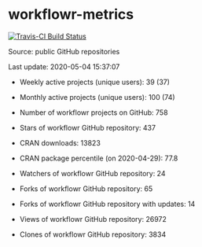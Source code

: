 
<!-- README.md is generated from README.Rmd. Please edit that file -->
workflowr-metrics
=================

[![Travis-CI Build Status](https://travis-ci.org/workflowr/workflowr-metrics.svg?branch=master)](https://travis-ci.org/workflowr/workflowr-metrics)

Source: public GitHub repositories

Last update: 2020-05-04 15:37:07

-   Weekly active projects (unique users): 39 (37)

-   Monthly active projects (unique users): 100 (74)

-   Number of workflowr projects on GitHub: 758

-   Stars of workflowr GitHub repository: 437

-   CRAN downloads: 13823

-   CRAN package percentile (on 2020-04-29): 77.8

-   Watchers of workflowr GitHub repository: 24

-   Forks of workflowr GitHub repository: 65

-   Forks of workflowr GitHub repository with updates: 14

-   Views of workflowr GitHub repository: 26972

-   Clones of workflowr GitHub repository: 3834
